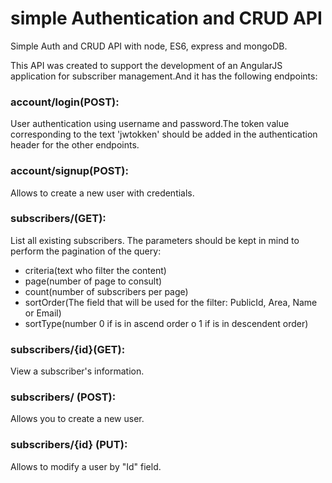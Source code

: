 # simple Authentication and CRUD API
Simple Auth and CRUD API with node, ES6, express and mongoDB.

<p>This API was created to support the development of an AngularJS application for subscriber management.And it has the following endpoints:</p>

### account/login(POST): 
User authentication using username and password.The token value corresponding to the text 'jwtokken' should be added in the authentication header for the other endpoints.

### account/signup(POST):
Allows to create a new user with credentials.

### subscribers/(GET): 
List all existing subscribers. The parameters should be kept in mind to perform the pagination of the query: 
* criteria(text who filter the content) 
* page(number of page to consult) 
* count(number of subscribers per page) 
* sortOrder(The field that will be used for the filter: PublicId, Area, Name or Email) 
* sortType(number 0 if is in ascend order o 1 if is in descendent order)

### subscribers/{id}(GET):
View a subscriber's information.

### subscribers/ (POST): 
Allows you to create a new user.

### subscribers/{id} (PUT):
Allows to modify a user by "Id" field.

